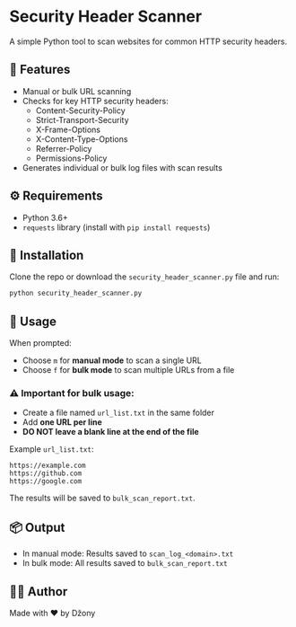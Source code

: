 # Security Header Scanner

A simple Python tool to scan websites for common HTTP security headers.

## 🔐 Features

- Manual or bulk URL scanning
- Checks for key HTTP security headers:
  - Content-Security-Policy
  - Strict-Transport-Security
  - X-Frame-Options
  - X-Content-Type-Options
  - Referrer-Policy
  - Permissions-Policy
- Generates individual or bulk log files with scan results

## ⚙️ Requirements

- Python 3.6+
- `requests` library (install with `pip install requests`)

## 🚀 Installation

Clone the repo or download the `security_header_scanner.py` file and run:

```bash
python security_header_scanner.py
```

## 🧪 Usage

When prompted:

- Choose `m` for **manual mode** to scan a single URL
- Choose `f` for **bulk mode** to scan multiple URLs from a file

### ⚠️ Important for bulk usage:
- Create a file named `url_list.txt` in the same folder
- Add **one URL per line**
- **DO NOT leave a blank line at the end of the file**

Example `url_list.txt`:

```
https://example.com
https://github.com
https://google.com
```

The results will be saved to `bulk_scan_report.txt`.

## 📦 Output

- In manual mode: Results saved to `scan_log_<domain>.txt`
- In bulk mode: All results saved to `bulk_scan_report.txt`

## 👨‍💻 Author

Made with ❤️ by Džony
